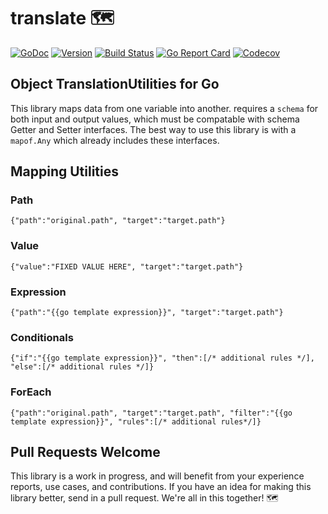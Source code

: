 # translate 🗺️

[![GoDoc](https://img.shields.io/badge/go-documentation-blue.svg?style=flat-square)](http://pkg.go.dev/github.com/benpate/rosetta/translate)
[![Version](https://img.shields.io/github/v/release/benpate/rosetta?include_prereleases&style=flat-square&color=brightgreen)](https://github.com/benpate/rosetta/releases)
[![Build Status](https://img.shields.io/github/actions/workflow/status/benpate/rosetta/go.yml?branch=main&style=flat-square)](https://github.com/benpate/rosetta/actions/workflows/go.yml)
[![Go Report Card](https://goreportcard.com/badge/github.com/benpate/rosetta/translate?style=flat-square)](https://app.codecov.io/gh/benpate/rosetta/tree/main/translate)
[![Codecov](https://img.shields.io/codecov/c/github/benpate/rosetta/translate.svg?style=flat-square)](https://codecov.io/gh/benpate/rosetta/translate)

## Object TranslationUtilities for Go

This library maps data from one variable into another.  requires a `schema` for both input and output values, which must be compatable with schema Getter and Setter interfaces.  The best way to use this library is with a `mapof.Any` which already includes these interfaces.


## Mapping Utilities


### Path

`{"path":"original.path", "target":"target.path"}`

### Value

`{"value":"FIXED VALUE HERE", "target":"target.path"}`

### Expression

`{"path":"{{go template expression}}", "target":"target.path"}`

### Conditionals

`{"if":"{{go template expression}}", "then":[/* additional rules */], "else":[/* additional rules */]}`

### ForEach

`{"path":"original.path", "target":"target.path", "filter":"{{go template expression}}", "rules":[/* additional rules*/]}`

## Pull Requests Welcome

This library is a work in progress, and will benefit from your experience reports, use cases, and contributions.  If you have an idea for making this library better, send in a pull request.  We're all in this together! 🗺️

